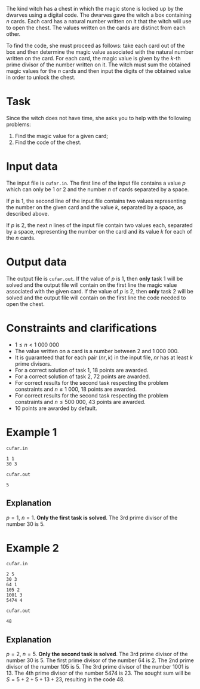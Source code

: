 
The kind witch has a chest in which the magic stone is locked up by the dwarves using a digital code. The dwarves gave the witch a box containing $n$ cards. Each card has a natural number written on it that the witch will use to open the chest. The values written on the cards are distinct from each other.

To find the code, she must proceed as follows: take each card out of the box and then determine the magic value associated with the natural number written on the card. For each card, the magic value is given by the $k$-th prime divisor of the number written on it. The witch must sum the obtained magic values for the $n$ cards and then input the digits of the obtained value in order to unlock the chest.

# Task
Since the witch does not have time, she asks you to help with the following problems:
1. Find the magic value for a given card;
2. Find the code of the chest.

# Input data
The input file is `cufar.in`.
The first line of the input file contains a value $p$ which can only be $1$ or $2$ and the number $n$ of cards separated by a space.

If $p$ is $1$, the second line of the input file contains two values representing the number on the given card and the value $k$, separated by a space, as described above.

If $p$ is $2$, the next $n$ lines of the input file contain two values each, separated by a space, representing the number on the card and its value $k$ for each of the $n$ cards.

# Output data
The output file is `cufar.out`.
If the value of $p$ is $1$, then **only** task 1 will be solved and the output file will contain on the first line the magic value associated with the given card. 
If the value of $p$ is $2$, then **only** task 2 will be solved and the output file will contain on the first line the code needed to open the chest.

# Constraints and clarifications
- $1 \leq n < 1\ 000\ 000$
- The value written on a card is a number between $2$ and $1\ 000\ 000$.
- It is guaranteed that for each pair $(nr, k)$ in the input file, $nr$ has at least $k$ prime divisors.
- For a correct solution of task 1, 18 points are awarded.
- For a correct solution of task 2, 72 points are awarded.
- For correct results for the second task respecting the problem constraints and $n \leq 1\ 000$, 18 points are awarded.
- For correct results for the second task respecting the problem constraints and $n \leq 500\ 000$, 43 points are awarded.
- 10 points are awarded by default.

# Example 1
`cufar.in`
```
1 1
30 3
```
`cufar.out`
```
5
```
## Explanation
$p = 1$, $n = 1$. **Only the first task is solved**.
The $3$rd prime divisor of the number $30$ is $5$.

# Example 2
`cufar.in`
```
2 5
30 3
64 1
105 2
1001 3
5474 4
```
`cufar.out`
```
48
```

## Explanation
$p = 2$, $n = 5$. **Only the second task is solved**.
The $3$rd prime divisor of the number $30$ is $5$.
The first prime divisor of the number $64$ is $2$.
The $2$nd prime divisor of the number $105$ is $5$.
The $3$rd prime divisor of the number $1001$ is $13$.
The $4$th prime divisor of the number $5474$ is $23$.
The sought sum will be $S = 5 + 2 + 5 + 13 + 23$, resulting in the code $48$.

